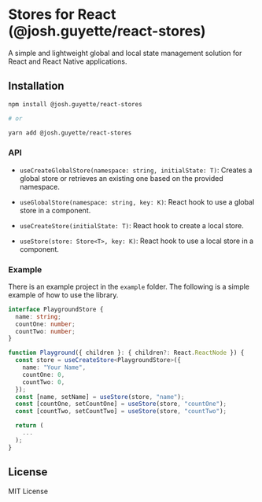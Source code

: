 # Stores for React (@josh.guyette/react-stores)

A simple and lightweight global and local state management solution for React and React Native applications.

## Installation

```bash
npm install @josh.guyette/react-stores

# or

yarn add @josh.guyette/react-stores
```

### API

- `useCreateGlobalStore(namespace: string, initialState: T)`: Creates a global store or retrieves an existing one based on the provided namespace.
- `useGlobalStore(namespace: string, key: K)`: React hook to use a global store in a component.

- `useCreateStore(initialState: T)`: React hook to create a local store.
- `useStore(store: Store<T>, key: K)`: React hook to use a local store in a component.

### Example

There is an example project in the `example` folder. The following is a simple example of how to use the library.

```typescript
interface PlaygroundStore {
  name: string;
  countOne: number;
  countTwo: number;
}

function Playground({ children }: { children?: React.ReactNode }) {
  const store = useCreateStore<PlaygroundStore>({
    name: "Your Name",
    countOne: 0,
    countTwo: 0,
  });
  const [name, setName] = useStore(store, "name");
  const [countOne, setCountOne] = useStore(store, "countOne");
  const [countTwo, setCountTwo] = useStore(store, "countTwo");

  return (
    ...
  );
}
```

## License

MIT License
